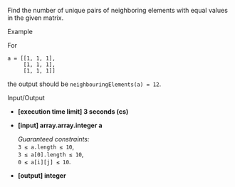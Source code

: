 
Find the number of unique pairs of  neighboring  elements with equal values in the given matrix.

Example

For

    a = [[1, 1, 1], 
	     [1, 1, 1], 
	     [1, 1, 1]] 

the output should be  `neighbouringElements(a) = 12`.

Input/Output

-   **[execution time limit] 3 seconds (cs)**
    
-   **[input] array.array.integer a**
    
    _Guaranteed constraints:_  
    `3 ≤ a.length ≤ 10`,  
    `3 ≤ a[0].length ≤ 10`,  
    `0 ≤ a[i][j] ≤ 10`.
    
-   **[output] integer**